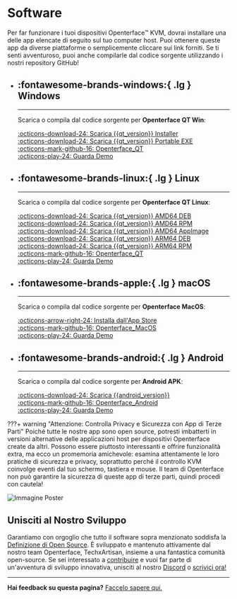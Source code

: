 # Software

Per far funzionare i tuoi dispositivi Openterface™ KVM, dovrai installare una delle app elencate di seguito sul tuo computer host. Puoi ottenere queste app da diverse piattaforme o semplicemente cliccare sui link forniti. Se ti senti avventuroso, puoi anche compilarle dal codice sorgente utilizzando i nostri repository GitHub!

<div class="grid cards" markdown>

-   ## :fontawesome-brands-windows:{ .lg } __Windows__

    ---

    Scarica o compila dal codice sorgente per **Openterface QT Win**:

    [:octicons-download-24: Scarica {{qt_version}} Installer](https://github.com/TechxArtisanStudio/Openterface_QT/releases/download/{{qt_version}}/openterfaceQT.windows.amd64.installer.exe)  <br>
    [:octicons-download-24: Scarica {{qt_version}} Portable EXE](https://github.com/TechxArtisanStudio/Openterface_QT/releases/download/{{qt_version}}/openterfaceQT-portable.exe)  <br>
    [:octicons-mark-github-16: Openterface_QT](https://github.com/TechxArtisanStudio/Openterface_QT)  <br>
    [:octicons-play-24: Guarda Demo](https://youtu.be/ERzpGtRvP2o?si=e9k402f0nxsD8o2j)

-   ## :fontawesome-brands-linux:{ .lg } __Linux__

    ---

    Scarica o compila dal codice sorgente per **Openterface QT Linux**:

    [:octicons-download-24: Scarica {{qt_version}} AMD64 DEB](https://github.com/TechxArtisanStudio/Openterface_QT/releases/download/{{qt_version}}/openterfaceQT.linux.amd64.deb)  <br>
    [:octicons-download-24: Scarica {{qt_version}} AMD64 RPM](https://github.com/TechxArtisanStudio/Openterface_QT/releases/download/{{qt_version}}/openterfaceQT.linux.amd64.rpm)  <br>
    [:octicons-download-24: Scarica {{qt_version}} AMD64 AppImage](https://github.com/TechxArtisanStudio/Openterface_QT/releases/download/{{qt_version}}/openterfaceQT.linux.amd64.AppImage)  <br>
    [:octicons-download-24: Scarica {{qt_version}} ARM64 DEB](https://github.com/TechxArtisanStudio/Openterface_QT/releases/download/{{qt_version}}/openterfaceQT.linux.arm64.deb)  <br>
    [:octicons-download-24: Scarica {{qt_version}} ARM64 RPM](https://github.com/TechxArtisanStudio/Openterface_QT/releases/download/{{qt_version}}/openterfaceQT.linux.arm64.rpm)  <br>
    [:octicons-mark-github-16: Openterface_QT](https://github.com/TechxArtisanStudio/Openterface_QT)  <br>
    [:octicons-play-24: Guarda Demo](https://youtu.be/_ScpI6TC0Pk?si=FSg7A2zmST8QbFec)

-   ## :fontawesome-brands-apple:{ .lg } __macOS__

    ---

    Scarica o compila dal codice sorgente per **Openterface MacOS**:

    [:octicons-arrow-right-24: Installa dall'App Store](/appstore) <br>
    [:octicons-mark-github-16: Openterface_MacOS](https://github.com/TechxArtisanStudio/Openterface_MacOS)  <br>
    [:octicons-play-24: Guarda Demo](https://youtu.be/m7OpUem0zqY?si=tclfl0Jl77tmE6_e)

-   ## :fontawesome-brands-android:{ .lg } __Android__

    ---

    Scarica o compila dal codice sorgente per **Android APK**:

    [:octicons-download-24: Scarica {{android_version}}](https://github.com/TechxArtisanStudio/Openterface_Android/releases/download/{{android_version}}/OpenterfaceAndroid-release.apk)  <br>
    [:octicons-mark-github-16: Openterface_Android](https://github.com/TechxArtisanStudio/Openterface_Android)  <br>
    [:octicons-play-24: Guarda Demo](https://x.com/TechxArtisan/status/1825460088922071398)

</div>

???+ warning "Attenzione: Controlla Privacy e Sicurezza con App di Terze Parti"
    Poiché tutte le nostre app sono open source, potresti imbatterti in versioni alternative delle applicazioni host per dispositivi Openterface create da altri. Possono essere piuttosto interessanti e offrire funzionalità extra, ma ecco un promemoria amichevole: esamina attentamente le loro pratiche di sicurezza e privacy, soprattutto perché il controllo KVM coinvolge eventi dal tuo schermo, tastiera e mouse. Il team di Openterface non può garantire la sicurezza di queste app di terze parti, quindi procedi con cautela!

<div class="container">
    <img src="/images/product/win_qt_app.jpg" alt="Immagine Poster" class="poster-image-shadow">
</div>

## Unisciti al Nostro Sviluppo

Garantiamo con orgoglio che tutto il software sopra menzionato soddisfa la [Definizione di Open Source](/compliance). È sviluppato e mantenuto attivamente dal nostro team Openterface, TechxArtisan, insieme a una fantastica comunità open-source. Se sei interessato a [contribuire](/contributing) e vuoi far parte di un'avventura di sviluppo innovativa, unisciti al nostro [Discord](/discord) o [scrivici ora!](mailto:info@openterface.com)

---

**Hai feedback su questa pagina?** [Faccelo sapere qui.](https://forms.gle/wmxoR2C1VdG36mT69)